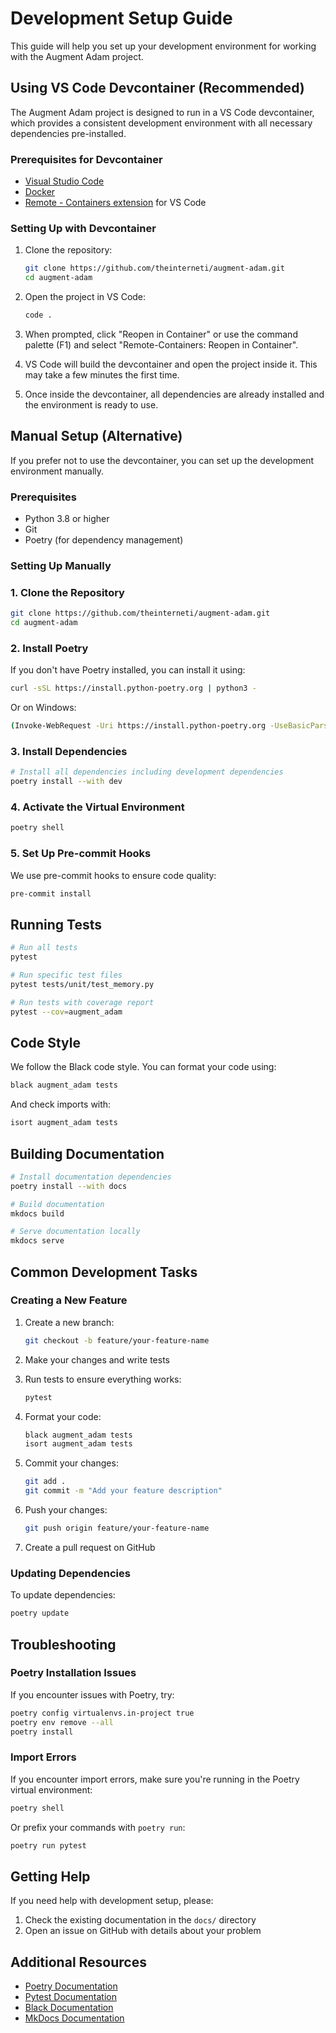 # Development Setup Guide

This guide will help you set up your development environment for working with the Augment Adam project.

## Using VS Code Devcontainer (Recommended)

The Augment Adam project is designed to run in a VS Code devcontainer, which provides a consistent development environment with all necessary dependencies pre-installed.

### Prerequisites for Devcontainer

- [Visual Studio Code](https://code.visualstudio.com/)
- [Docker](https://www.docker.com/products/docker-desktop)
- [Remote - Containers extension](https://marketplace.visualstudio.com/items?itemName=ms-vscode-remote.remote-containers) for VS Code

### Setting Up with Devcontainer

1. Clone the repository:

   ```bash
   git clone https://github.com/theinterneti/augment-adam.git
   cd augment-adam
   ```

2. Open the project in VS Code:

   ```bash
   code .
   ```

3. When prompted, click "Reopen in Container" or use the command palette (F1) and select "Remote-Containers: Reopen in Container".

4. VS Code will build the devcontainer and open the project inside it. This may take a few minutes the first time.

5. Once inside the devcontainer, all dependencies are already installed and the environment is ready to use.

## Manual Setup (Alternative)

If you prefer not to use the devcontainer, you can set up the development environment manually.

### Prerequisites

- Python 3.8 or higher
- Git
- Poetry (for dependency management)

### Setting Up Manually

### 1. Clone the Repository

```bash
git clone https://github.com/theinterneti/augment-adam.git
cd augment-adam
```

### 2. Install Poetry

If you don't have Poetry installed, you can install it using:

```bash
curl -sSL https://install.python-poetry.org | python3 -
```

Or on Windows:

```bash
(Invoke-WebRequest -Uri https://install.python-poetry.org -UseBasicParsing).Content | python -
```

### 3. Install Dependencies

```bash
# Install all dependencies including development dependencies
poetry install --with dev
```

### 4. Activate the Virtual Environment

```bash
poetry shell
```

### 5. Set Up Pre-commit Hooks

We use pre-commit hooks to ensure code quality:

```bash
pre-commit install
```

## Running Tests

```bash
# Run all tests
pytest

# Run specific test files
pytest tests/unit/test_memory.py

# Run tests with coverage report
pytest --cov=augment_adam
```

## Code Style

We follow the Black code style. You can format your code using:

```bash
black augment_adam tests
```

And check imports with:

```bash
isort augment_adam tests
```

## Building Documentation

```bash
# Install documentation dependencies
poetry install --with docs

# Build documentation
mkdocs build

# Serve documentation locally
mkdocs serve
```

## Common Development Tasks

### Creating a New Feature

1. Create a new branch:

   ```bash
   git checkout -b feature/your-feature-name
   ```

2. Make your changes and write tests

3. Run tests to ensure everything works:

   ```bash
   pytest
   ```

4. Format your code:

   ```bash
   black augment_adam tests
   isort augment_adam tests
   ```

5. Commit your changes:

   ```bash
   git add .
   git commit -m "Add your feature description"
   ```

6. Push your changes:

   ```bash
   git push origin feature/your-feature-name
   ```

7. Create a pull request on GitHub

### Updating Dependencies

To update dependencies:

```bash
poetry update
```

## Troubleshooting

### Poetry Installation Issues

If you encounter issues with Poetry, try:

```bash
poetry config virtualenvs.in-project true
poetry env remove --all
poetry install
```

### Import Errors

If you encounter import errors, make sure you're running in the Poetry virtual environment:

```bash
poetry shell
```

Or prefix your commands with `poetry run`:

```bash
poetry run pytest
```

## Getting Help

If you need help with development setup, please:

1. Check the existing documentation in the `docs/` directory
2. Open an issue on GitHub with details about your problem

## Additional Resources

- [Poetry Documentation](https://python-poetry.org/docs/)
- [Pytest Documentation](https://docs.pytest.org/)
- [Black Documentation](https://black.readthedocs.io/)
- [MkDocs Documentation](https://www.mkdocs.org/)
